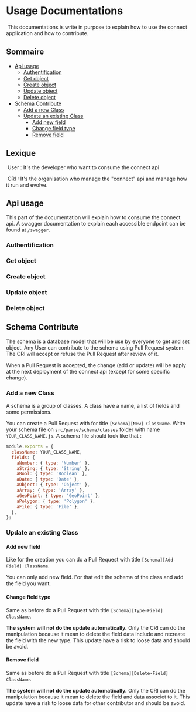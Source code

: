 # Usage Documentations

​ This documentations is write in purpose to explain how to use the connect application and how to contribute.

## Sommaire

- [Api usage](#api-usage)
  - [Authentification](#authentification)
  - [Get object](#get-object)
  - [Create object](#create-object)
  - [Update object](#update-object)
  - [Delete object](#delete-object)
- [Schema Contribute](#schema-contribute)
  - [Add a new Class](#add-class)
  - [Update an existing Class](#update-class)
    - [Add new field](#add-field)
    - [Change field type](#update-field-type)
    - [Remove field](#remove-field)

## Lexique

​ User : It's the developer who want to consume the connect api

​ CRI : It's the organisation who manage the "connect" api and manage how it run and evolve.

## <a name="api-usage">Api usage</a>

This part of the documentation will explain how to consume the connect api.
A swagger documentation to explain each accessible endpoint can be found at `/swagger`.

### <a name="authentification">Authentification</a>

### <a name="get-object">Get object</a>

### <a name="create-object">Create object</a>

### <a name="update-object">Update object</a>

### <a name="delete-object">Delete object</a>

## <a name="schema-contribute">Schema Contribute</a>

The schema is a database model that will be use by everyone to get and set object.
Any User can contribute to the schema using Pull Request system. The CRI will accept or refuse the Pull Request after review of it.

When a Pull Request is accepted, the change (add or update) will be apply at the next deployment of the connect api (except for some specific change).

### <a name="add-class">Add a new Class</a>

A schema is a group of classes. A class have a name, a list of fields and some permissions.

You can create a Pull Request with for title `[Schema][New] ClassName`.
Write your schema file on `src/parse/schema/classes` folder with name `YOUR_CLASS_NAME.js`. A schema file should look like that :

```javascript
module.exports = {
  className: YOUR_CLASS_NAME,
  fields: {
    aNumber: { type: 'Number' },
    aString: { type: 'String' },
    aBool: { type: 'Boolean' },
    aDate: { type: 'Date' },
    aObject: { type: 'Object' },
    aArray: { type: 'Array' },
    aGeoPoint: { type: 'GeoPoint' },
    aPolygon: { type: 'Polygon' },
    aFile: { type: 'File' },
  },
};
```

### <a name="update-class">Update an existing Class</a>

#### <a name="add-field">Add new field</a>

Like for the creation you can do a Pull Request with title `[Schema][Add-Field] ClassName`.

You can only add new field. For that edit the schema of the class and add the field you want.

#### <a name="update-field-type">Change field type</a>

Same as before do a Pull Request with title `[Schema][Type-Field] ClassName`.

**The system will not do the update automatically.** Only the CRI can do the manipulation because it mean to delete the field data include and recreate the field with the new type. This update have a risk to loose data and should be avoid.

#### <a name="remove-field">Remove field</a>

Same as before do a Pull Request with title `[Schema][Delete-Field] ClassName`.

**The system will not do the update automatically.** Only the CRI can do the manipulation because it mean to delete the field and data associet to it. This update have a risk to loose data for other contributor and should be avoid.
